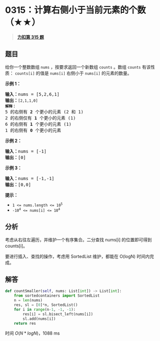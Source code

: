 # 0315：计算右侧小于当前元素的个数（★★）


> <u>**[力扣第 315 题](https://leetcode.cn/problems/count-of-smaller-numbers-after-self/)**</u>

## 题目

<p>给你一个整数数组 <code>nums</code><em> </em>，按要求返回一个新数组 <code>counts</code><em> </em>。数组 <code>counts</code> 有该性质： <code>counts[i]</code> 的值是  <code>nums[i]</code> 右侧小于 <code>nums[i]</code> 的元素的数量。</p>



<p><strong>示例 1：</strong></p>

<pre>
<strong>输入：</strong>nums = [5,2,6,1]
<strong>输出：</strong><code>[2,1,1,0]
<strong>解释：</strong></code>
5 的右侧有 <strong>2 </strong>个更小的元素 (2 和 1)
2 的右侧仅有 <strong>1 </strong>个更小的元素 (1)
6 的右侧有 <strong>1 </strong>个更小的元素 (1)
1 的右侧有 <strong>0 </strong>个更小的元素
</pre>

<p><strong>示例 2：</strong></p>

<pre>
<strong>输入：</strong>nums = [-1]
<strong>输出：</strong>[0]
</pre>

<p><strong>示例 3：</strong></p>

<pre>
<strong>输入：</strong>nums = [-1,-1]
<strong>输出：</strong>[0,0]
</pre>



<p><strong>提示：</strong></p>

<ul>
<li><code>1 &lt;= nums.length &lt;= 10<sup>5</sup></code></li>
<li><code>-10<sup>4</sup> &lt;= nums[i] &lt;= 10<sup>4</sup></code></li>
</ul>


## 分析

考虑从右往左遍历，并维护一个有序集合。二分查找 nums[i] 的位置即可得到 counts[i]。

要进行插入、查找的操作，考虑用 SortedList 维护，都能在 O(logN) 时间内完成。 

## 解答

```python
def countSmaller(self, nums: List[int]) -> List[int]:
    from sortedcontainers import SortedList
    n = len(nums)
    res, sl = [0]*n, SortedList()
    for i in range(n-1, -1, -1):
        res[i] = sl.bisect_left(nums[i])
        sl.add(nums[i])
    return res
```
时间 $O(N*logN)$，1088 ms

